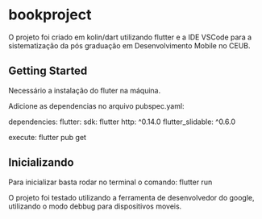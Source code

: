 # bookproject

O projeto foi criado em kolin/dart utilizando flutter e a IDE VSCode para a sistematização da pós graduação em Desenvolvimento Mobile no CEUB.

## Getting Started

Necessário a instalação do fluter na máquina.

Adicione as dependencias no arquivo pubspec.yaml:

dependencies:
  flutter:
    sdk: flutter
  http: ^0.14.0
  flutter_slidable: ^0.6.0


execute: flutter pub get

## Inicializando

Para inicializar basta rodar no terminal o comando: 
flutter run

O projeto foi testado utilizando a ferramenta de desenvolvedor do google, utilizando o modo debbug para dispositivos moveis.
